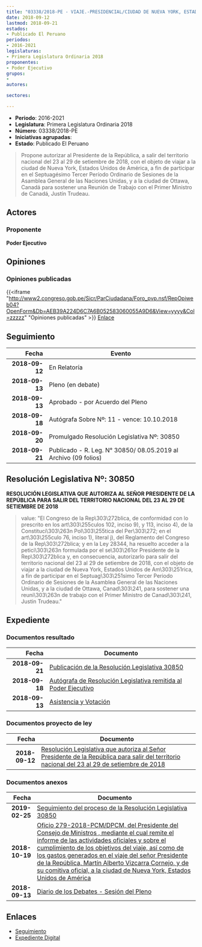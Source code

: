 ```yaml
---
title: "03338/2018-PE - VIAJE.-PRESIDENCIAL/CIUDAD DE NUEVA YORK, ESTADOS UNIDOS DE AMÉRICA"
date: 2018-09-12
lastmod: 2018-09-21
estados:
- Publicado El Peruano
periodos:
- 2016-2021
legislaturas:
- Primera Legislatura Ordinaria 2018
proponentes:
- Poder Ejecutivo
grupos:
- 
autores:

sectores:

---
```

- **Periodo**: 2016-2021
- **Legislatura**: Primera Legislatura Ordinaria 2018
- **Número**: 03338/2018-PE
- **Iniciativas agrupadas**: 
- **Estado**: Publicado El Peruano

> Propone autorizar al Presidente de la República, a salir del territorio nacional del 23 al 29 de setiembre de 2018, con el objeto de viajar a la ciudad de Nueva York, Estados Unidos de América, a fin de participar en el Septuagésimo Tercer Período Ordinario de Sesiones de la Asamblea General de las Naciones Unidas, y a la ciudad de Ottawa, Canadá para sostener una Reunión de Trabajo con el Primer Ministro de Canadá, Justín Trudeau.


## Actores

### Proponente

**Poder Ejecutivo**

## Opiniones

### Opiniones publicadas

{{<iframe "http://www2.congreso.gob.pe/Sicr/ParCiudadana/Foro_pvp.nsf/RepOpiweb04?OpenForm&Db=AEB39A224D6C7A6B052583060055A9D6&View=yyyy&Col=zzzzz" "Opiniones publicadas" >}}
[Enlace](http://www2.congreso.gob.pe/Sicr/ParCiudadana/Foro_pvp.nsf/RepOpiweb04?OpenForm&Db=AEB39A224D6C7A6B052583060055A9D6&View=yyyy&Col=zzzzz)


## Seguimiento

| Fecha | Evento |
|------:|--------|
| **2018-09-12** | En Relatoría |
| **2018-09-13** | Pleno (en debate) |
| **2018-09-13** | Aprobado - por Acuerdo del Pleno |
| **2018-09-18** | Autógrafa Sobre Nº: 11 - vence: 10.10.2018 |
| **2018-09-20** | Promulgado Resolución Legislativa Nº: 30850 |
| **2018-09-21** | Publicado - R. Leg. N° 30850/ 08.05.2019 al Archivo (09 folios) |

## Resolución Legislativa Nº: 30850

**RESOLUCIÓN LEGISLATIVA QUE AUTORIZA AL SEÑOR PRESIDENTE DE LA REPÚBLICA PARA SALIR DEL TERRITORIO NACIONAL DEL 23 AL 29 DE SETIEMBRE DE 2018**

> value: "El Congreso de la Rep\303\272blica, de conformidad con lo prescrito en los art\303\255culos 102, inciso 9), y 113, inciso 4), de la Constituci\303\263n Pol\303\255tica del Per\303\272; en el art\303\255culo 76, inciso 1), literal j), del Reglamento del Congreso de la Rep\303\272blica; y en la Ley 28344, ha resuelto acceder a la petici\303\263n formulada por el se\303\261or Presidente de la Rep\303\272blica y, en consecuencia, autorizarlo para salir del territorio nacional del 23 al 29 de setiembre de 2018, con el objeto de viajar a la ciudad de Nueva York, Estados Unidos de Am\303\251rica, a fin de participar en el Septuag\303\251simo Tercer Periodo Ordinario de Sesiones de la Asamblea General de las Naciones Unidas, y a la ciudad de Ottawa, Canad\303\241, para sostener una reuni\303\263n de trabajo con el Primer Ministro de Canad\303\241, Justin Trudeau."


## Expediente

### Documentos resultado

| Fecha | Documento |
|------:|-----------|
| **2018-09-21** | [Publicación de la Resolución Legislativa 30850](http://www.leyes.congreso.gob.pe/Documentos/2016_2021/ADLP/Normas_Legales/30850-RLG.pdf) |
| **2018-09-18** | [Autógrafa de Resolución Legislativa remitida al Poder Ejecutivo](http://www.leyes.congreso.gob.pe/Documentos/2016_2021/ADLP/Texto_Aprobado/AU0333820180918.pdf) |
| **2018-09-13** | [Asistencia y Votación](http://www.leyes.congreso.gob.pe/Documentos/2016_2021/Asistencia_y_Votacion/Proyectos_de_Ley/AV0333820180913.pdf) |

### Documentos proyecto de ley

| Fecha | Documento |
|------:|-----------|
| **2018-09-12** | [Resolución Legislativa que autoriza al Señor Presidente de la República para salir del territorio nacional del 23 al 29 de setiembre de 2018](http://www.leyes.congreso.gob.pe/Documentos/2016_2021/Proyectos_de_Ley_y_de_Resoluciones_Legislativas/PL0333820180912..pdf) |

### Documentos anexos

| Fecha | Documento |
|------:|-----------|
| **2019-02-25** | [Seguimiento del proceso de la Resolución Legislativa 30850](http://www.leyes.congreso.gob.pe/Documentos/2016_2021/Seguimiento_de_Proyectos_de_Ley/03338PL20190225.pdf) |
| **2018-10-19** | [Oficio 279-2018-PCM/DPCM, del Presidente del Consejo de Ministros , mediante el cual remite el informe de las actividades oficiales y sobre el cumplimiento de los objetivos del viaje, así como de los gastos generados en el viaje del señor Presidente de la República, Martín Alberto Vizcarra Cornejo, y de su comitiva oficial, a la ciudad de Nueva York, Estados Unidos de América](http://www.leyes.congreso.gob.pe/Documentos/2016_2021/Oficios/Poder_Ejecutivo/OFICIO-279-2018-PCM-DPCM.pdf) |
| **2018-09-13** | [Diario de los Debates - Sesión del Pleno](http://www2.congreso.gob.pe/Sicr/DiarioDebates/Publicad.nsf/SesionesPleno/05256D6E0073DFE905258308000C52A7/$FILE/PLO-2018-8.pdf) |

## Enlaces

- [Seguimiento](http://www2.congreso.gob.pe/Sicr/TraDocEstProc/CLProLey2016.nsf/f7fff46988ca05b1052578e100829cc7/db6d7f660537c932052583060060c180?OpenDocument)
- [Expediente Digital](http://www2.congreso.gob.pe/Sicr/TraDocEstProc/Expvirt_2011.nsf/visbusqptramdoc1621/03338?opendocument)

